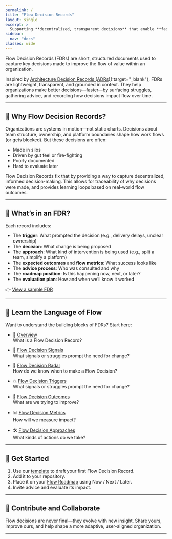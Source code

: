 ```yaml
---
permalink: /
title: "Flow Decision Records"
layout: single
excerpt: > 
  Supporting **decentralized, transparent decisions** that enable **faster flow of value**.
sidebar:
  nav: "docs"
classes: wide
---
```


Flow Decision Records (FDRs) are short, structured documents used to capture key decisions made to improve the flow of value within an organization.

Inspired by [Architecture Decision Records (ADRs)](https://adr.github.io/){:target="_blank"}, FDRs are lightweight, transparent, and grounded in context. They help organizations make better decisions—faster—by surfacing struggles, gathering advice, and recording how decisions impact flow over time.

---

## 🧭 Why Flow Decision Records?

Organizations are systems in motion—not static charts. Decisions about team structure, ownership, and platform boundaries shape how work flows (or gets blocked). But these decisions are often:

- Made in silos
- Driven by gut feel or fire-fighting
- Poorly documented
- Hard to evaluate later

Flow Decision Records fix that by providing a way to capture decentralized, informed decision-making. This allows for traceability of why decisions were made, and provides learning loops based on real-world flow outcomes.

---

## 📄 What’s in an FDR?

Each record includes:

- The **trigger**: What prompted the decision (e.g., delivery delays, unclear ownership)
- The **decision**: What change is being proposed
- The **approach**: What kind of intervention is being used (e.g., split a team, simplify a platform)
- The **expected outcomes** and **flow metrics**: What success looks like
- The **advice process**: Who was consulted and why
- The **roadmap position**: Is this happening now, next, or later?
- The **evaluation plan**: How and when we’ll know it worked

👉 [View a sample FDR](/docs/FDRs/FDR-027-split-team-alpha)

---

## 🧠 Learn the Language of Flow

Want to understand the building blocks of FDRs? Start here:

- 📄 [Overview](/docs/overview)  
  What is a Flow Decision Record?

- 🧭 [Flow Decision Signals](/docs/flow-decision-signals)  
  What signals or struggles prompt the need for change?

- 📡 [Flow Decision Radar](/docs/flow-decision-radar)  
  How do we know when to make a Flow Decision?

- 💥 [Flow Decision Triggers](/docs/flow-decision-triggers)  
  What signals or struggles prompt the need for change?

- 🎯 [Flow Decision Outcomes](/docs/flow-decision-outcomes)  
  What are we trying to improve?

- 📊 [Flow Decision Metrics](/docs/flow-decision-metrics)  
  How will we measure impact?

- 🛠️ [Flow Decision Approaches](/docs/flow-decision-approaches)  
  What kinds of actions do we take?

---

## 🚀 Get Started

1. Use our [template](/docs/templates/FDR-template) to draft your first Flow Decision Record.
2. Add it to your repository.
3. Place it on your [Flow Roadmap](/docs/flow-decision-roadmap) using Now / Next / Later.
4. Invite advice and evaluate its impact.

---

## 💬 Contribute and Collaborate

Flow decisions are never final—they evolve with new insight. Share yours, improve ours, and help shape a more adaptive, user-aligned organization.

---
